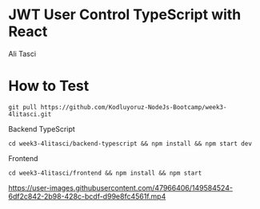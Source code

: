# JWT User Control TypeScript with React

Ali Tasci

# How to Test
```console
git pull https://github.com/Kodluyoruz-NodeJs-Bootcamp/week3-4litasci.git
```

Backend TypeScript
```console
cd week3-4litasci/backend-typescript && npm install && npm start dev
```

Frontend
```console
cd week3-4litasci/frontend && npm install && npm start
```


https://user-images.githubusercontent.com/47966406/149584524-6df2c842-2b98-428c-bcdf-d99e8fc4561f.mp4
